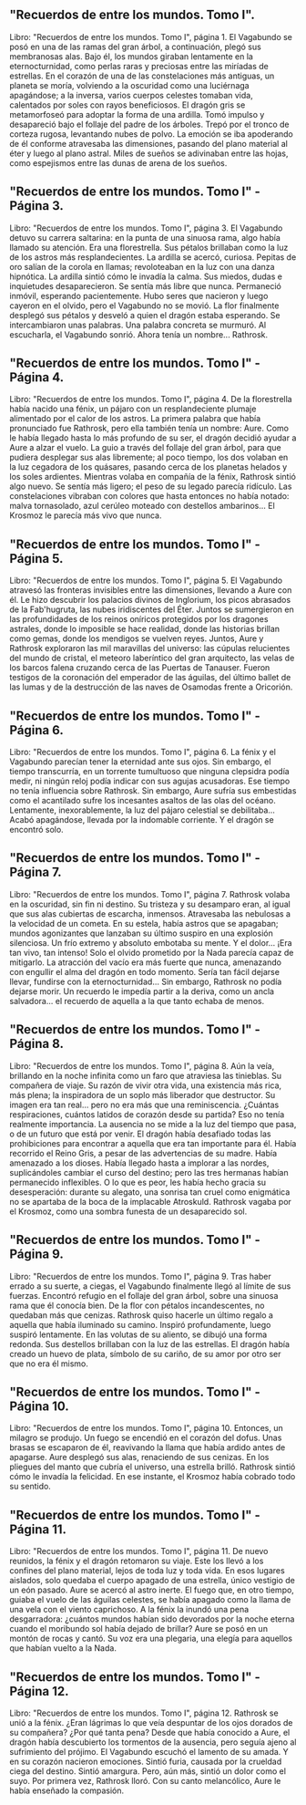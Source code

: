 ## "Recuerdos de entre los mundos. Tomo I".
Libro: "Recuerdos de entre los mundos. Tomo I", página 1.
El Vagabundo se posó en una de las ramas del gran árbol, a continuación, plegó sus membranosas alas. Bajo él, los mundos giraban lentamente en la eternocturnidad, como perlas raras y preciosas entre las miríadas de estrellas.
En el corazón de una de las constelaciones más antiguas, un planeta se moría, volviendo a la oscuridad como una luciérnaga apagándose; a la inversa, varios cuerpos celestes tomaban vida, calentados por soles con rayos beneficiosos.
El dragón gris se metamorfoseó para adoptar la forma de una ardilla. Tomó impulso y desapareció bajo el follaje del padre de los árboles.
Trepó por el tronco de corteza rugosa, levantando nubes de polvo. La emoción se iba apoderando de él conforme atravesaba las dimensiones, pasando del plano material al éter y luego al plano astral. Miles de sueños se adivinaban entre las hojas, como espejismos entre las dunas de arena de los sueños.

## "Recuerdos de entre los mundos. Tomo I" - Página 3.
Libro: "Recuerdos de entre los mundos. Tomo I", página 3.
El Vagabundo detuvo su carrera saltarina: en la punta de una sinuosa rama, algo había llamado su atención.
Era una florestrella. Sus pétalos brillaban como la luz de los astros más resplandecientes. La ardilla se acercó, curiosa. Pepitas de oro salían de la corola en llamas; revoloteaban en la luz con una danza hipnótica.
La ardilla sintió cómo le invadía la calma. Sus miedos, dudas e inquietudes desaparecieron. Se sentía más libre que nunca.
Permaneció inmóvil, esperando pacientemente.
Hubo seres que nacieron y luego cayeron en el olvido, pero el Vagabundo no se movió.
La flor finalmente desplegó sus pétalos y desveló a quien el dragón estaba esperando.
Se intercambiaron unas palabras. Una palabra concreta se murmuró. Al escucharla, el Vagabundo sonrió.
Ahora tenía un nombre... Rathrosk.

## "Recuerdos de entre los mundos. Tomo I" - Página 4.
Libro: "Recuerdos de entre los mundos. Tomo I", página 4.
De la florestrella había nacido una fénix, un pájaro con un resplandeciente plumaje alimentado por el calor de los astros. La primera palabra que había pronunciado fue Rathrosk, pero ella también tenía un nombre: Aure.
Como le había llegado hasta lo más profundo de su ser, el dragón decidió ayudar a Aure a alzar el vuelo. La guio a través del follaje del gran árbol, para que pudiera desplegar sus alas libremente; al poco tiempo, los dos volaban en la luz cegadora de los quásares, pasando cerca de los planetas helados y los soles ardientes.
Mientras volaba en compañía de la fénix, Rathrosk sintió algo nuevo. Se sentía más ligero; el peso de su legado parecía ridículo. Las constelaciones vibraban con colores que hasta entonces no había notado: malva tornasolado, azul cerúleo moteado con destellos ambarinos... El Krosmoz le parecía más vivo que nunca.

## "Recuerdos de entre los mundos. Tomo I" - Página 5.
Libro: "Recuerdos de entre los mundos. Tomo I", página 5.
El Vagabundo atravesó las fronteras invisibles entre las dimensiones, llevando a Aure con él.
Le hizo descubrir los palacios divinos de Inglorium, los picos abrasados de la Fab'hugruta, las nubes iridiscentes del Éter.
Juntos se sumergieron en las profundidades de los reinos oníricos protegidos por los dragones astrales, donde lo imposible se hace realidad, donde las historias brillan como gemas, donde los mendigos se vuelven reyes.
Juntos, Aure y Rathrosk exploraron las mil maravillas del universo: las cúpulas relucientes del mundo de cristal, el meteoro laberíntico del gran arquitecto, las velas de los barcos falena cruzando cerca de las Puertas de Tanauser.
Fueron testigos de la coronación del emperador de las águilas, del último ballet de las lumas y de la destrucción de las naves de Osamodas frente a Oricorión.

## "Recuerdos de entre los mundos. Tomo I" - Página 6.
Libro: "Recuerdos de entre los mundos. Tomo I", página 6.
La fénix y el Vagabundo parecían tener la eternidad ante sus ojos.
Sin embargo, el tiempo transcurría, en un torrente tumultuoso que ninguna clepsidra podía medir, ni ningún reloj podía indicar con sus agujas acusadoras.
Ese tiempo no tenía influencia sobre Rathrosk. Sin embargo, Aure sufría sus embestidas como el acantilado sufre los incesantes asaltos de las olas del océano. Lentamente, inexorablemente, la luz del pájaro celestial se debilitaba...
Acabó apagándose, llevada por la indomable corriente.
Y el dragón se encontró solo.

## "Recuerdos de entre los mundos. Tomo I" - Página 7.
Libro: "Recuerdos de entre los mundos. Tomo I", página 7.
Rathrosk volaba en la oscuridad, sin fin ni destino. Su tristeza y su desamparo eran, al igual que sus alas cubiertas de escarcha, inmensos.
Atravesaba las nebulosas a la velocidad de un cometa. En su estela, había astros que se apagaban; mundos agonizantes que lanzaban su último suspiro en una explosión silenciosa. Un frío extremo y absoluto embotaba su mente. Y el dolor... ¡Era tan vivo, tan intenso! Solo el olvido prometido por la Nada parecía capaz de mitigarlo. La atracción del vacío era más fuerte que nunca, amenazando con engullir el alma del dragón en todo momento. Sería tan fácil dejarse llevar, fundirse con la eternocturnidad...
Sin embargo, Rathrosk no podía dejarse morir. Un recuerdo le impedía partir a la deriva, como un ancla salvadora... el recuerdo de aquella a la que tanto echaba de menos.

## "Recuerdos de entre los mundos. Tomo I" - Página 8.
Libro: "Recuerdos de entre los mundos. Tomo I", página 8.
Aún la veía, brillando en la noche infinita como un faro que atraviesa las tinieblas. Su compañera de viaje. Su razón de vivir otra vida, una existencia más rica, más plena; la inspiradora de un soplo más liberador que destructor. Su imagen era tan real... pero no era más que una reminiscencia. ¿Cuántas respiraciones, cuántos latidos de corazón desde su partida? Eso no tenía realmente importancia. La ausencia no se mide a la luz del tiempo que pasa, o de un futuro que está por venir.
El dragón había desafiado todas las prohibiciones para encontrar a aquella que era tan importante para él.
Había recorrido el Reino Gris, a pesar de las advertencias de su madre. Había amenazado a los dioses. Había llegado hasta a implorar a las nordes, suplicándoles cambiar el curso del destino; pero las tres hermanas habían permanecido inflexibles. O lo que es peor, les había hecho gracia su desesperación: durante su alegato, una sonrisa tan cruel como enigmática no se apartaba de la boca de la implacable Atroskuld.
Rathrosk vagaba por el Krosmoz, como una sombra funesta de un desaparecido sol.

## "Recuerdos de entre los mundos. Tomo I" - Página 9.
Libro: "Recuerdos de entre los mundos. Tomo I", página 9.
Tras haber errado a su suerte, a ciegas, el Vagabundo finalmente llegó al límite de sus fuerzas. Encontró refugio en el follaje del gran árbol, sobre una sinuosa rama que él conocía bien. De la flor con pétalos incandescentes, no quedaban más que cenizas.
Rathrosk quiso hacerle un último regalo a aquella que había iluminado su camino.
Inspiró profundamente, luego suspiró lentamente. En las volutas de su aliento, se dibujó una forma redonda. Sus destellos brillaban con la luz de las estrellas.
El dragón había creado un huevo de plata, símbolo de su cariño, de su amor por otro ser que no era él mismo.

## "Recuerdos de entre los mundos. Tomo I" - Página 10.
Libro: "Recuerdos de entre los mundos. Tomo I", página 10.
Entonces, un milagro se produjo.
Un fuego se encendió en el corazón del dofus. Unas brasas se escaparon de él, reavivando la llama que había ardido antes de apagarse.
Aure desplegó sus alas, renaciendo de sus cenizas. En los pliegues del manto que cubría el universo, una estrella brilló.
Rathrosk sintió cómo le invadía la felicidad.
En ese instante, el Krosmoz había cobrado todo su sentido.

## "Recuerdos de entre los mundos. Tomo I" - Página 11.
Libro: "Recuerdos de entre los mundos. Tomo I", página 11.
De nuevo reunidos, la fénix y el dragón retomaron su viaje. Este los llevó a los confines del plano material, lejos de toda luz y toda vida.
En esos lugares aislados, solo quedaba el cuerpo apagado de una estrella, único vestigio de un eón pasado.
Aure se acercó al astro inerte. El fuego que, en otro tiempo, guiaba el vuelo de las águilas celestes, se había apagado como la llama de una vela con el viento caprichoso.
A la fénix la inundó una pena desgarradora: ¿cuántos mundos habían sido devorados por la noche eterna cuando el moribundo sol había dejado de brillar?
Aure se posó en un montón de rocas y cantó. Su voz era una plegaria, una elegía para aquellos que habían vuelto a la Nada.

## "Recuerdos de entre los mundos. Tomo I" - Página 12.
Libro: "Recuerdos de entre los mundos. Tomo I", página 12.
Rathrosk se unió a la fénix.
¿Eran lágrimas lo que veía despuntar de los ojos dorados de su compañera? ¿Por qué tanta pena? Desde que había conocido a Aure, el dragón había descubierto los tormentos de la ausencia, pero seguía ajeno al sufrimiento del prójimo.
El Vagabundo escuchó el lamento de su amada. Y en su corazón nacieron emociones.
Sintió furia, causada por la crueldad ciega del destino. Sintió amargura. Pero, aún más, sintió un dolor como el suyo.
Por primera vez, Rathrosk lloró.
Con su canto melancólico, Aure le había enseñado la compasión.